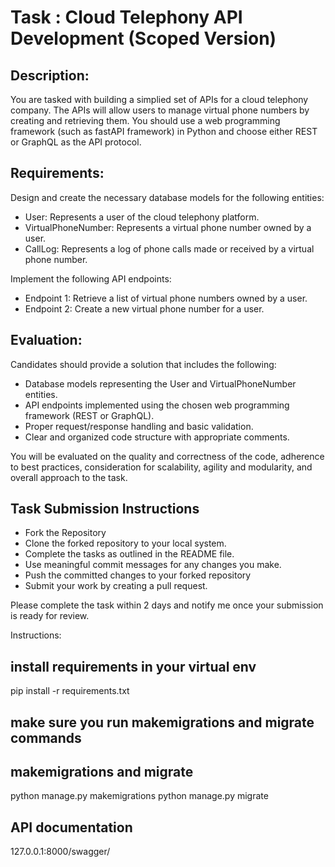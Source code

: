 # **Task : Cloud Telephony API Development (Scoped Version)**
## **Description:** 
You are tasked with building a simplied set of APIs for a cloud telephony company. The APIs will allow users to manage virtual phone numbers by creating and retrieving them. You should use a web programming framework (such as fastAPI framework) in Python and choose either REST or GraphQL as the API protocol.
## **Requirements:**
Design and create the necessary database models for the following entities:
+ User: Represents a user of the cloud telephony platform.
+ VirtualPhoneNumber: Represents a virtual phone number owned by a user.
+ CallLog: Represents a log of phone calls made or received by a virtual phone number.

Implement the following API endpoints:
+ Endpoint 1: Retrieve a list of virtual phone numbers owned by a user.
+ Endpoint 2: Create a new virtual phone number for a user.

## Evaluation: 
Candidates should provide a solution that includes the following:
- Database models representing the User and VirtualPhoneNumber entities.
- API endpoints implemented using the chosen web programming framework (REST or GraphQL).
- Proper request/response handling and basic validation.
- Clear and organized code structure with appropriate comments.

You will be evaluated on the quality and correctness of the code, adherence to best practices, consideration for scalability, agility and modularity, and overall approach to the task.

## Task Submission Instructions
- Fork the Repository
- Clone the forked repository to your local system.
- Complete the tasks as outlined in the README file.
- Use meaningful commit messages for any changes you make.
- Push the committed changes to your forked repository
- Submit your work by creating a pull request.

Please complete the task within 2 days and notify me once your submission is ready for review.


Instructions:
## install requirements in your virtual env
pip install -r requirements.txt

## make sure you run makemigrations and migrate commands

## makemigrations and migrate
python manage.py makemigrations
python manage.py migrate

## API documentation
127.0.0.1:8000/swagger/
